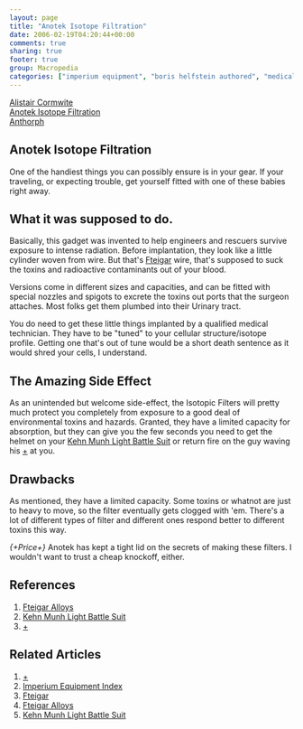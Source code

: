 ```yaml
---
layout: page
title: "Anotek Isotope Filtration"
date: 2006-02-19T04:20:44+00:00
comments: true
sharing: true
footer: true
group: Macropedia
categories: ["imperium equipment", "boris helfstein authored", "medical equipment"]
---
```


<div class='row'>
	<div class='col-md-4'><a href='/macropedia/alistair-cormwite'>Alistair Cormwite</a></div>
	<div class='col-md-4'><a href='/macropedia/anotek-isotope-filtration'>Anotek Isotope Filtration</a></div>
	<div class='col-md-4'><a href='/macropedia/anthorph'>Anthorph</a></div>
</div>


## Anotek Isotope Filtration

One of the handiest things you can possibly ensure is in your gear. If your traveling, or expecting trouble, get yourself fitted with one of these babies right away.

## What it was supposed to do.

Basically, this gadget was invented to help engineers and rescuers survive exposure to intense radiation. Before implantation, they look like a little cylinder woven from wire. But that's [Fteigar](/macropedia/fteigar-alloys) wire, that's supposed to suck the toxins and radioactive contaminants out of your blood.

Versions come in different sizes and capacities, and can be fitted with special nozzles and spigots to excrete the toxins out ports that the surgeon attaches. Most folks get them plumbed into their Urinary tract.

You do need to get these little things implanted by a qualified medical technician. They have to be "tuned" to your cellular structure/isotope profile. Getting one that's out of tune would be a short death sentence as it would shred your cells, I understand.

## The Amazing Side Effect

As an unintended but welcome side-effect, the Isotopic Filters will pretty much protect you completely from exposure to a good deal of environmental toxins and hazards.  Granted, they have a limited capacity for absorption, but they can give you the few seconds you need to get the helmet on your [Kehn Munh Light Battle Suit](/macropedia/kehn-munh-light-battle-suit) or return fire on the guy waving his [+](/macropedia/rainbow-maker) at you.

## Drawbacks

As mentioned, they have a limited capacity. Some toxins or whatnot are just to heavy to move, so the filter eventually gets clogged with 'em. There's a lot of different types of filter and different ones respond better to different toxins this way.

*{+Price+}* Anotek has kept a tight lid on the secrets of making these filters. I wouldn't want to trust a cheap knockoff, either.

## References
1. [Fteigar Alloys](/macropedia/fteigar-alloys)
1. [Kehn Munh Light Battle Suit](/macropedia/kehn-munh-light-battle-suit)
1. [+](/macropedia/rainbow-maker)

## Related Articles

1. [+](/macropedia/rainbow-maker)
2. [Imperium Equipment Index](/macropedia/imperium-equipment-index)
3. [Fteigar](/macropedia/fteigar-alloys)
4. [Fteigar Alloys](/macropedia/fteigar-alloys)
5. [Kehn Munh Light Battle Suit](/macropedia/kehn-munh-light-battle-suit)



 
